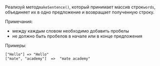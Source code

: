 Реализуй метод`makeSentence()`, который принимает массив строк`words`, объединяет их в одно
предложение и возвращает полученную строку.

Примечания:

- между каждым словом необходимо добавить пробелы
- не должно быть пробелов в начале или в конце предложения

Примеры:

```
["Hello"] => "Hello"
["mate", "academy"]  =>  "mate academy"
```